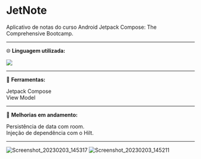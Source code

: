 # JetNote
Aplicativo de notas do curso Android Jetpack Compose: The Comprehensive Bootcamp.
<div>
<hr>
<p align="left">
  🌐 <strong>Linguagem utilizada:</strong>
</p>
  <a href="#" alt="Kotlin">
  <img src="https://img.shields.io/badge/kotlin-%237F52FF.svg?style=for-the-badge&logo=kotlin&logoColor=white" /></a>
  <hr>
  <p align="left">
  💼 <strong>Ferramentas:</strong>
  <div>
  Jetpack Compose
  <div>
  View Model
</p>
    <hr>
<p align="left">
  💼 <strong>Melhorias em andamento:</strong>
  <div>
  Persistência de data com room.
  <div>
  Injeção de dependência com o Hilt.
</p>
    <hr>


![Screenshot_20230203_145317](https://user-images.githubusercontent.com/54047572/216677471-3095780f-f080-4033-b529-3f0ad5ebf923.png)
![Screenshot_20230203_145211](https://user-images.githubusercontent.com/54047572/216693494-399b466b-5aee-4912-ae93-04a86337e42d.png)
